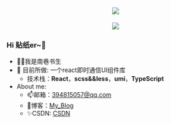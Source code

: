 <h1 align="center"> <a href="https://nanxiangscholar.github.io/" ><img src="https://readme-typing-svg.herokuapp.com?font=Fira+Code&pause=1000&color=228B22&width=435&lines=console.log(%22你好%2C%20贴纸儿!%22);千山万水总是情,点个关注你行不行!" /> </a> </h1>
<div align="center"><img src="https://camo.githubusercontent.com/810fafff9494605b8da8804af6bc6a38af0aaaf160ea7898b20583b9441bee76/68747470733a2f2f63646e2e6a7364656c6976722e6e65742f67682f73756e3032323553554e2f70686f746f732f696d616765732f3230323130383330303031393535362e676966"></div>

### Hi 贴纸er~👋
* 🐱‍🏍我是南巷书生
* 🔨 目前所做: 一个react即时通信UI组件库
   - 技术栈：**React**，**scss&&less**，**umi**，**TypeScript**
* About me:
   - 📫邮箱：394815057@qq.com
   - 💒博客：[My_Blog](https://nanxiangscholar.github.io/)
   - ✨CSDN: [CSDN](https://blog.csdn.net/qq_58459674?spm=1000.2115.3001.5343)
> 
<!--
**Nanxiangscholar/Nanxiangscholar** is a ✨ _special_ ✨ repository because its `README.md` (this file) appears on your GitHub profile.

Here are some ideas to get you started:

- 🔭 I’m currently working on ...
- 🌱 I’m currently learning ...
- 👯 I’m looking to collaborate on ...
- 🤔 I’m looking for help with ...
- 💬 Ask me about ...
- 📫 How to reach me: ...
- 😄 Pronouns: ...
- ⚡ Fun fact: ...
-->
